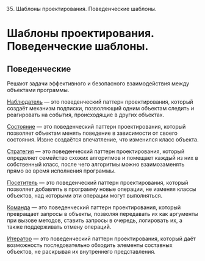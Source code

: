 35. Шаблоны проектирования. Поведенческие шаблоны.

# Шаблоны проектирования. Поведенческие шаблоны.
## Поведенческие
Решают задачи эффективного и безопасного взаимодействия между объектами программы.

[Наблюдатель](https://refactoring.guru/ru/design-patterns/observer) — это поведенческий паттерн проектирования, который создаёт механизм подписки, позволяющий одним объектам следить и реагировать на события, происходящие в других объектах.

[Состояние](https://refactoring.guru/ru/design-patterns/state) — это поведенческий паттерн проектирования, который позволяет объектам менять поведение в зависимости от своего состояния. Извне создаётся впечатление, что изменился класс объекта.

[Стратегия](https://refactoring.guru/ru/design-patterns/strategy) — это поведенческий паттерн проектирования, который определяет семейство схожих алгоритмов и помещает каждый из них в собственный класс, после чего алгоритмы можно взаимозаменять прямо во время исполнения программы.

[Посетитель](https://refactoring.guru/ru/design-patterns/visitor) — это поведенческий паттерн проектирования, который позволяет добавлять в программу новые операции, не изменяя классы объектов, над которыми эти операции могут выполняться.

[Команда](https://refactoring.guru/ru/design-patterns/command) — это поведенческий паттерн проектирования, который превращает запросы в объекты, позволяя передавать их как аргументы при вызове методов, ставить запросы в очередь, логировать их, а также поддерживать отмену операций.

[Итератор](https://refactoring.guru/ru/design-patterns/iterator) — это поведенческий паттерн проектирования, который даёт возможность последовательно обходить элементы составных объектов, не раскрывая их внутреннего представления.